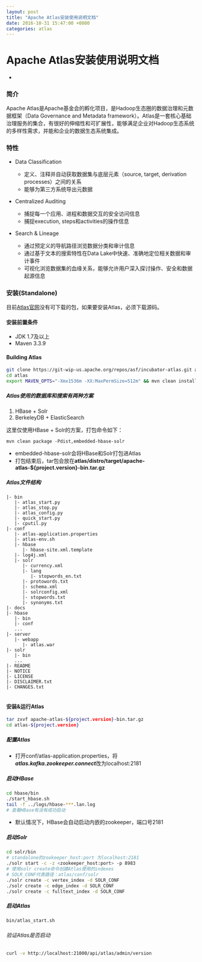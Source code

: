 ```yaml
---
layout: post
title: "Apache Atlas安装使用说明文档"
date: 2016-10-31 15:47:00 +0800
categories: atlas
---
```


# Apache Atlas安装使用说明文档
-
### 简介
Apache Atlas是Apache基金会的孵化项目，是Hadoop生态圈的数据治理和元数据框架（Data Governance and Metadata framework）。Atlas是一套核心基础治理服务的集合，有很好的伸缩性和可扩展性，能够满足企业对Hadoop生态系统的多样性需求，并能和企业的数据生态系统集成。

### 特性
* Data Classification
  *  定义、注释并自动获取数据集与底层元素（source, target, derivation processes）之间的关系
  *  能够为第三方系统导出元数据

* Centralized Auditing
  * 捕捉每一个应用、进程和数据交互的安全访问信息
  * 捕捉execution, steps和activities的操作信息

* Search & Lineage
  * 通过预定义的导航路径浏览数据分类和审计信息
  * 通过基于文本的搜索特性在Data Lake中快速、准确地定位相关数据和审计事件
  * 可视化浏览数据集的血缘关系，能够允许用户深入探讨操作、安全和数据起源信息 

### 安装(Standalone)
目前[Atlas官网](atlas.incubator.apache.org)没有可下载的包，如果要安装Atlas，必须下载源码。
#### 安装前置条件
* JDK 1.7及以上
* Maven 3.3.9

#### Building Atlas

```bash
git clone https://git-wip-us.apache.org/repos/asf/incubator-atlas.git atlas
cd atlas
export MAVEN_OPTS="-Xmx1536m -XX:MaxPermSize=512m" && mvn clean install
```
##### Atlas使用的数据库和搜索有两种方案
1. HBase + Solr
2. BerkeleyDB + ElasticSearch

这里仅使用HBase + Solr的方案，打包命令如下：

```
mvn clean package -Pdist,embedded-hbase-solr
```
* embedded-hbase-solr会将HBase和Solr打包进Atlas
* 打包结束后，tar包会放在**atlas/distro/target/apache-atlas-${project.version}-bin.tar.gz**

##### Atlas文件结构

```
|- bin
   |- atlas_start.py
   |- atlas_stop.py
   |- atlas_config.py
   |- quick_start.py
   |- cputil.py
|- conf
   |- atlas-application.properties
   |- atlas-env.sh
   |- hbase
      |- hbase-site.xml.template
   |- log4j.xml
   |- solr
      |- currency.xml
      |- lang
         |- stopwords_en.txt
      |- protowords.txt
      |- schema.xml
      |- solrconfig.xml
      |- stopwords.txt
      |- synonyms.txt
|- docs
|- hbase
   |- bin
   |- conf
   ...
|- server
   |- webapp
      |- atlas.war
|- solr
   |- bin
   ...
|- README
|- NOTICE
|- LICENSE
|- DISCLAIMER.txt
|- CHANGES.txt
   
```

#### 安装&运行Atlas

```bash
tar zxvf apache-atlas-${project.version}-bin.tar.gz
cd atlas-${project.version}
```
##### 配置Atlas
* 打开conf/atlas-application.properties，将***atlas.kafka.zookeeper.connect***改为localhost:2181

##### 启动HBase

```bash
cd hbase/bin
./start_hbase.sh
tail -f ../logs/hbase-***.lan.log  
# 查看HBase有没有成功启动
```
* 默认情况下，HBase会自动启动内嵌的zookeeper，端口号2181

##### 启动Solr

```bash
cd solr/bin
# standalone的zookeeper_host:port 为localhost:2181
./solr start -c -z <zookeeper_host:port> -p 8983
# 使用solr create命令创建Atlas使用的indexes
# SOLR_CONF代表路径：atlas/conf/solr
./solr create -c vertex_index -d SOLR_CONF
./solr create -c edge_index -d SOLR_CONF
./solr create -c fulltext_index -d SOLR_CONF
```
##### 启动Atlas

```bash
bin/atlas_start.sh
```

###### 验证Atlas是否启动

```bash
curl -v http://localhost:21000/api/atlas/admin/version
```
